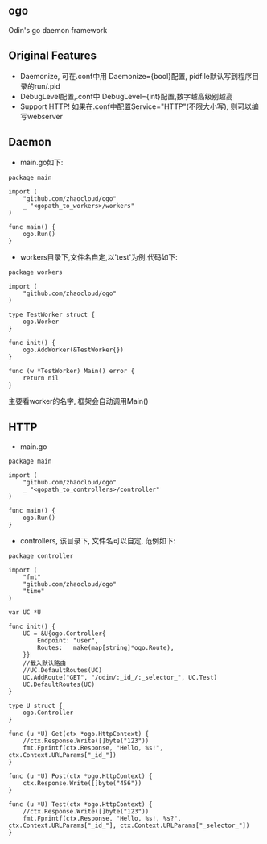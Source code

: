 ## ogo

Odin's go daemon framework

## Original Features

* Daemonize, 可在<appname>.conf中用 Daemonize={bool}配置, pidfile默认写到程序目录的run/<appname>.pid
* DebugLevel配置,<appname>.conf中 DebugLevel={int}配置,数字越高级别越高
* Support HTTP! 如果在<appname>.conf中配置Service="HTTP"(不限大小写), 则可以编写webserver

## Daemon
* main.go如下:

```
package main

import (
    "github.com/zhaocloud/ogo"
    _ "<gopath_to_workers>/workers"
)

func main() {
    ogo.Run()
}
```

* workers目录下,文件名自定,以'test'为例,代码如下:

```
package workers

import (
    "github.com/zhaocloud/ogo"
)

type TestWorker struct {
    ogo.Worker
}

func init() {
    ogo.AddWorker(&TestWorker{})
}

func (w *TestWorker) Main() error {
    return nil
}

```

主要看worker的名字, 框架会自动调用Main()


## HTTP

* main.go

```
package main

import (
	"github.com/zhaocloud/ogo"
	_ "<gopath_to_controllers>/controller"
)

func main() {
	ogo.Run()
}
```

* controllers, 该目录下, 文件名可以自定, 范例如下:

```
package controller

import (
	"fmt"
	"github.com/zhaocloud/ogo"
	"time"
)

var UC *U

func init() {
	UC = &U{ogo.Controller{
		Endpoint: "user",
		Routes:   make(map[string]*ogo.Route),
	}}
	//载入默认路由
	//UC.DefaultRoutes(UC)
	UC.AddRoute("GET", "/odin/:_id_/:_selector_", UC.Test)
	UC.DefaultRoutes(UC)
}

type U struct {
	ogo.Controller
}

func (u *U) Get(ctx *ogo.HttpContext) {
	//ctx.Response.Write([]byte("123"))
	fmt.Fprintf(ctx.Response, "Hello, %s!", ctx.Context.URLParams["_id_"])
}

func (u *U) Post(ctx *ogo.HttpContext) {
	ctx.Response.Write([]byte("456"))
}

func (u *U) Test(ctx *ogo.HttpContext) {
	//ctx.Response.Write([]byte("123"))
	fmt.Fprintf(ctx.Response, "Hello, %s!, %s?", ctx.Context.URLParams["_id_"], ctx.Context.URLParams["_selector_"])
}
```

